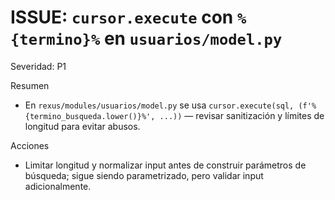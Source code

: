 # ISSUE: `cursor.execute` con `%{termino}%` en `usuarios/model.py`

Severidad: P1

Resumen
- En `rexus/modules/usuarios/model.py` se usa `cursor.execute(sql, (f'%{termino_busqueda.lower()}%', ...))` — revisar sanitización y límites de longitud para evitar abusos.

Acciones
- Limitar longitud y normalizar input antes de construir parámetros de búsqueda; sigue siendo parametrizado, pero validar input adicionalmente.

